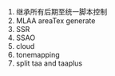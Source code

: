 1. 继承所有后期至统一脚本控制
2. MLAA areaTex generate
3. SSR
4. SSAO
5. cloud
6. tonemapping
7. split taa and taaplus